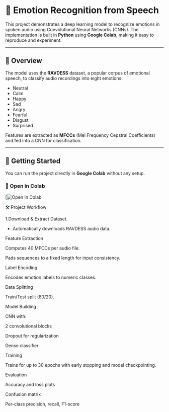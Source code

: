 # 🎤 Emotion Recognition from Speech

This project demonstrates a deep learning model to recognize emotions in spoken audio using Convolutional Neural Networks (CNNs). The implementation is built in **Python** using **Google Colab**, making it easy to reproduce and experiment.

---

## 📘 Overview

The model uses the **RAVDESS** dataset, a popular corpus of emotional speech, to classify audio recordings into eight emotions:
- Neutral
- Calm
- Happy
- Sad
- Angry
- Fearful
- Disgust
- Surprised

Features are extracted as **MFCCs** (Mel Frequency Cepstral Coefficients) and fed into a CNN for classification.

---

## 🚀 Getting Started

You can run the project directly in **Google Colab** without any setup.

### 🔗 Open in Colab
[![Open In Colab](https://colab.research.google.com/drive/1bYVjWnFHR-eaztAQdlaNx6C9lV7FVB1k?usp=sharing)

🛠️ Project Workflow

1.Download & Extract Dataset.

- Automatically downloads RAVDESS audio data.

Feature Extraction

Computes 40 MFCCs per audio file.

Pads sequences to a fixed length for input consistency.

Label Encoding

Encodes emotion labels to numeric classes.

Data Splitting

Train/Test split (80/20).

Model Building

CNN with:

2 convolutional blocks

Dropout for regularization

Dense classifier

Training

Trains for up to 30 epochs with early stopping and model checkpointing.

Evaluation

Accuracy and loss plots

Confusion matrix

Per-class precision, recall, F1-score
